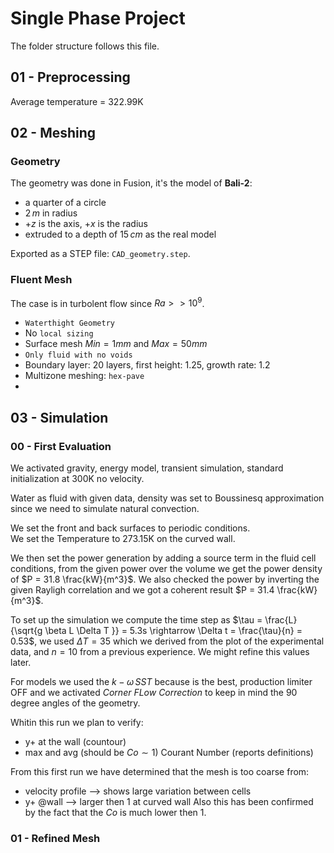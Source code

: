 # Single Phase Project
The folder structure follows this file.
## 01 - Preprocessing
Average temperature = 322.99K

## 02 - Meshing
### Geometry
The geometry was done in Fusion, it's the model of **Bali-2**: 
- a quarter of a circle
- $2 \, m$ in radius 
- $+z$ is the axis, $+x$ is the radius
- extruded to a depth of $15 \, cm$ as the real model

Exported as a STEP file: `CAD_geometry.step`.  

### Fluent Mesh
The case is in turbolent flow since $Ra >> 10^{9}$.  

- `Waterthight Geometry`
- No `local sizing`
- Surface mesh $Min = 1 mm$ and $Max = 50mm$  
- `Only fluid with no voids`
- Boundary layer: $20$ layers, first height: $1.25$, growth rate: $1.2$
- Multizone meshing: `hex-pave`
-


## 03 - Simulation
### 00 - First Evaluation
We activated gravity, energy model, transient simulation, standard initialization at 300K no velocity.  

Water as fluid with given data, density was set to Boussinesq approximation since we need to simulate natural convection.  

We set the front and back surfaces to periodic conditions.  
We set the Temperature to 273.15K on the curved wall.  

We then set the power generation by adding a source term in the fluid cell conditions, from the given power over the volume we get the power density of $P = 31.8 \frac{kW}{m^3}$. We also checked the power by inverting the given Rayligh correlation and we got a coherent result $P = 31.4 \frac{kW}{m^3}$.  

To set up the simulation we compute the time step as  $\tau = \frac{L}{\sqrt{g \beta L \Delta T }} = 5.3s \rightarrow \Delta t = \frac{\tau}{n} = 0.53$, we used $\Delta T = 35$ which we derived from the plot of the experimental data, and $n = 10$ from a previous experience. We might refine this values later.

For models we used the $k-\omega \, SST$ because is the best, production limiter OFF and we activated *Corner FLow Correction* to keep in mind the 90 degree angles of the geometry.

Whitin this run we plan to verify:
- y+ at the wall (countour)
- max and avg (should be $Co \sim 1$) Courant Number (reports definitions)

From this first run we have determined that the mesh is too coarse from:
- velocity profile --> shows large variation between cells
- y+ @wall --> larger then 1 at curved wall
Also this has been confirmed by the fact that the $Co$ is much lower then 1.

### 01 - Refined Mesh


